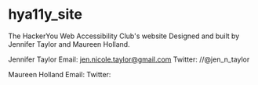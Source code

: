 # hya11y_site
The HackerYou Web Accessibility Club's website
Designed and built by Jennifer Taylor and Maureen Holland.

Jennifer Taylor
Email: jen.nicole.taylor@gmail.com
Twitter: //@jen_n_taylor

Maureen Holland
Email: 
Twitter:
